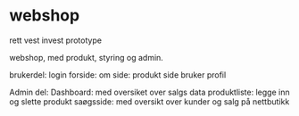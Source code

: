 # webshop
rett vest invest prototype

webshop, med produkt, styring og admin.

brukerdel:
login 
forside:
om side:
produkt side
bruker profil

Admin del:
Dashboard: med oversiket over salgs data
produktliste: legge inn og slette produkt
saøgsside: med oversikt over kunder og salg på nettbutikk

